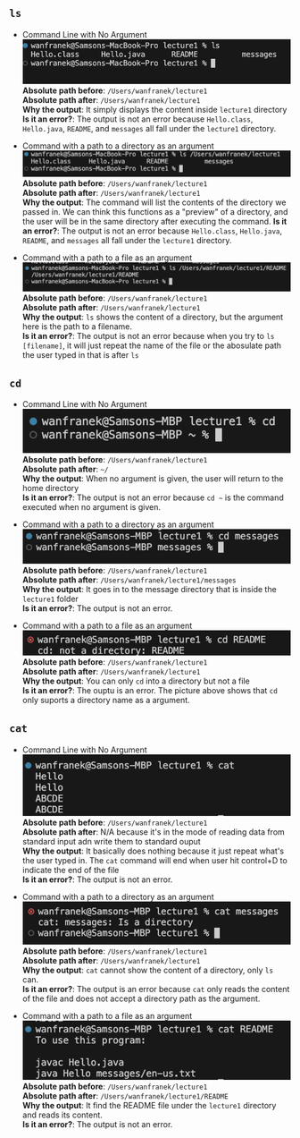 ## `ls`
- Command Line with No Argument<br>
<img src="ls.png"><br>
**Absolute path before**: `/Users/wanfranek/lecture1`<br>
**Absolute path after**: `/Users/wanfranek/lecture1`<br>
**Why the output**: It simply displays the content inside `lecture1` directory<br>
**Is it an error?**: The output is not an error because `Hello.class`, `Hello.java`, `README`, and `messages` all fall under the `lecture1` directory.


- Command with a path to a directory as an argument<br>
<img src="ls_directory.png"><br>
**Absolute path before**: `/Users/wanfranek/lecture1`<br>
**Absolute path after**: `/Users/wanfranek/lecture1`<br>
**Why the output**: The command will list the contents of the directory we passed in. We can think this functions as a "preview" of a directory, and the user will be in the same directory after executing the command.
**Is it an error?**: The output is not an error because `Hello.class`, `Hello.java`, `README`, and `messages` all fall under the `lecture1` directory.


- Command with a path to a file as an argument<br>
<img src="ls_file.png"><br>
**Absolute path before**: `/Users/wanfranek/lecture1`<br>
**Absolute path after**: `/Users/wanfranek/lecture1`<br>
**Why the output**: `ls` shows the content of a directory, but the argument here is the path to a filename.<br>
**Is it an error?**: The output is not an error because when you try to `ls [filename]`, it will just repeat the name of the file or the abosulate path the user typed in that is after `ls`


  
## `cd`
- Command Line with No Argument<br>
<img src="cd_noArg.png"><br>
**Absolute path before**: `/Users/wanfranek/lecture1`<br>
**Absolute path after**: `~/`<br>
**Why the output**: When no argument is given, the user will return to the home directory<br>
**Is it an error?**: The output is not an error because `cd ~` is the command executed when no argument is given.

  
- Command with a path to a directory as an argument<br>
<img src="cd_directory.png"><br>
**Absolute path before**: `/Users/wanfranek/lecture1`<br>
**Absolute path after**: `/Users/wanfranek/lecture1/messages`<br>
**Why the output**: It goes in to the message directory that is inside the `lecture1` folder<br>
**Is it an error?**: The output is not an error.

  
- Command with a path to a file as an argument<br>
<img src="cd_filename.png"><br>
**Absolute path before**: `/Users/wanfranek/lecture1`<br>
**Absolute path after**: `/Users/wanfranek/lecture1`<br>
**Why the output**: You can only `cd` into a directory but not a file<br>
**Is it an error?**: The ouptu is an error. The picture above shows that `cd` only suports a directory name as a argument.

  
## `cat`
- Command Line with No Argument<br>
<img src="cat_noArg.png"><br>
**Absolute path before**: `/Users/wanfranek/lecture1`<br>
**Absolute path after**: N/A because it's in the mode of reading data from standard input adn write them to standard ouput<br>
**Why the output**: It basically does nothing because it just repeat what's the user typed in. The `cat` command will end when user hit control+D to indicate the end of the file<br>
**Is it an error?**: The output is not an error.

  
- Command with a path to a directory as an argument<br>
<img src="cat_directory.png"><br>
**Absolute path before**: `/Users/wanfranek/lecture1`<br>
**Absolute path after**: `/Users/wanfranek/lecture1`<br>
**Why the output**: `cat` cannot show the content of a directory, only `ls` can.<br>
**Is it an error?**: The output is an error because `cat` only reads the content of the file and does not accept a directory path as the argument.

  
- Command with a path to a file as an argument<br>
<img src="cat_filename.png"><br>
**Absolute path before**: `/Users/wanfranek/lecture1`<br>
**Absolute path after**: `/Users/wanfranek/lecture1/README`<br>
**Why the output**: It find the README file under the `lecture1` directory and reads its content.<br>
**Is it an error?**: The output is not an error.

  
